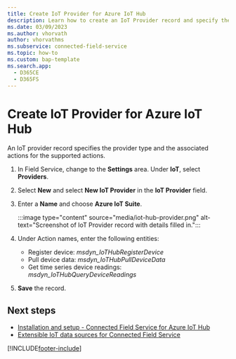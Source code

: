 ```yaml
---
title: Create IoT Provider for Azure IoT Hub
description: Learn how to create an IoT Provider record and specify the associated actions.
ms.date: 03/09/2023
ms.author: vhorvath
author: vhorvathms
ms.subservice: connected-field-service
ms.topic: how-to
ms.custom: bap-template
ms.search.app: 
  - D365CE
  - D365FS
--- 
```


# Create IoT Provider for Azure IoT Hub

An IoT provider record specifies the provider type and the associated actions for the supported actions.

1. In Field Service, change to the **Settings** area. Under **IoT**, select **Providers**.

1. Select **New** and select **New IoT Provider** in the **IoT Provider** field.

1. Enter a **Name** and choose **Azure IoT Suite**.

   :::image type="content" source="media/iot-hub-provider.png" alt-text="Screenshot of IoT Provider record with details filled in.":::

1. Under Action names, enter the following entities:

   - Register device: *msdyn_IoTHubRegisterDevice*
   - Pull device data: *msdyn_IoTHubPullDeviceData*
   - Get time series device readings: *msdyn_IoTHubQueryDeviceReadings*

1. **Save** the record.

## Next steps

- [Installation and setup - Connected Field Service for Azure IoT Hub](installation-setup-iothub.md)
- [Extensible IoT data sources for Connected Field Service](cfs-custom-iot-provider.md)

[!INCLUDE[footer-include](../includes/footer-banner.md)]
